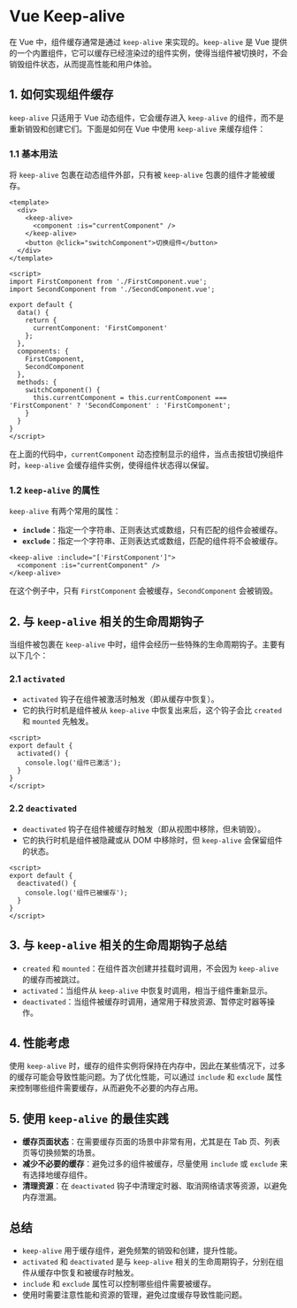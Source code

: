 # Vue Keep-alive

在 Vue 中，组件缓存通常是通过 `keep-alive` 来实现的。`keep-alive` 是 Vue 提供的一个内置组件，它可以缓存已经渲染过的组件实例，使得当组件被切换时，不会销毁组件状态，从而提高性能和用户体验。

## 1. **如何实现组件缓存**

`keep-alive` 只适用于 Vue 动态组件，它会缓存进入 `keep-alive` 的组件，而不是重新销毁和创建它们。下面是如何在 Vue 中使用 `keep-alive` 来缓存组件：

### 1.1 基本用法

将 `keep-alive` 包裹在动态组件外部，只有被 `keep-alive` 包裹的组件才能被缓存。

```vue
<template>
  <div>
    <keep-alive>
      <component :is="currentComponent" />
    </keep-alive>
    <button @click="switchComponent">切换组件</button>
  </div>
</template>

<script>
import FirstComponent from './FirstComponent.vue';
import SecondComponent from './SecondComponent.vue';

export default {
  data() {
    return {
      currentComponent: 'FirstComponent'
    };
  },
  components: {
    FirstComponent,
    SecondComponent
  },
  methods: {
    switchComponent() {
      this.currentComponent = this.currentComponent === 'FirstComponent' ? 'SecondComponent' : 'FirstComponent';
    }
  }
}
</script>
```

在上面的代码中，`currentComponent` 动态控制显示的组件，当点击按钮切换组件时，`keep-alive` 会缓存组件实例，使得组件状态得以保留。

### 1.2 `keep-alive` 的属性

`keep-alive` 有两个常用的属性：

* **`include`**：指定一个字符串、正则表达式或数组，只有匹配的组件会被缓存。
* **`exclude`**：指定一个字符串、正则表达式或数组，匹配的组件将不会被缓存。

```vue
<keep-alive :include="['FirstComponent']">
  <component :is="currentComponent" />
</keep-alive>
```

在这个例子中，只有 `FirstComponent` 会被缓存，`SecondComponent` 会被销毁。

## 2. **与 `keep-alive` 相关的生命周期钩子**

当组件被包裹在 `keep-alive` 中时，组件会经历一些特殊的生命周期钩子。主要有以下几个：

### 2.1 **`activated`**

* `activated` 钩子在组件被激活时触发（即从缓存中恢复）。
* 它的执行时机是组件被从 `keep-alive` 中恢复出来后，这个钩子会比 `created` 和 `mounted` 先触发。

```vue
<script>
export default {
  activated() {
    console.log('组件已激活');
  }
}
</script>
```

### 2.2 **`deactivated`**

* `deactivated` 钩子在组件被缓存时触发（即从视图中移除，但未销毁）。
* 它的执行时机是组件被隐藏或从 DOM 中移除时，但 `keep-alive` 会保留组件的状态。

```vue
<script>
export default {
  deactivated() {
    console.log('组件已被缓存');
  }
}
</script>
```

## 3. **与 `keep-alive` 相关的生命周期钩子总结**

* `created` 和 `mounted`：在组件首次创建并挂载时调用，不会因为 `keep-alive` 的缓存而被跳过。
* `activated`：当组件从 `keep-alive` 中恢复时调用，相当于组件重新显示。
* `deactivated`：当组件被缓存时调用，通常用于释放资源、暂停定时器等操作。

## 4. **性能考虑**

使用 `keep-alive` 时，缓存的组件实例将保持在内存中，因此在某些情况下，过多的缓存可能会导致性能问题。为了优化性能，可以通过 `include` 和 `exclude` 属性来控制哪些组件需要缓存，从而避免不必要的内存占用。

## 5. **使用 `keep-alive` 的最佳实践**

* **缓存页面状态**：在需要缓存页面的场景中非常有用，尤其是在 Tab 页、列表页等切换频繁的场景。
* **减少不必要的缓存**：避免过多的组件被缓存，尽量使用 `include` 或 `exclude` 来有选择地缓存组件。
* **清理资源**：在 `deactivated` 钩子中清理定时器、取消网络请求等资源，以避免内存泄漏。

## 总结

* `keep-alive` 用于缓存组件，避免频繁的销毁和创建，提升性能。
* `activated` 和 `deactivated` 是与 `keep-alive` 相关的生命周期钩子，分别在组件从缓存中恢复和被缓存时触发。
* `include` 和 `exclude` 属性可以控制哪些组件需要被缓存。
* 使用时需要注意性能和资源的管理，避免过度缓存导致性能问题。
